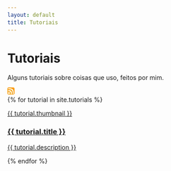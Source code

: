 ```yaml
---
layout: default
title: Tutoriais
---
```

<div class="center">
    <hgroup>
        <h1>Tutoriais</h1>
        <p>Alguns tutoriais sobre coisas que uso, feitos por mim.</p>
    </hgroup>
    <a href="/pages/tutorial/rss.xml"><img style="border-radius:3px" width="16px" src="/assets/img/rss.webp" /></a>
</div>
<div class="center">
{% for tutorial in site.tutorials %}
    <article class="card">
      <a title="{{ tutorial.date | date: '%d/%m/%Y' }}" class="post-link" href="{{ tutorial.url }}">
        <div class="thumbnail">
          <p class="center">
            {{ tutorial.thumbnail }}
          </p>
        </div>
        <hgroup>
          <h3>{{ tutorial.title }}</h3>
          <p>{{ tutorial.description }}</p>
        </hgroup>
      </a>
    </article>
{% endfor %}
</div>

